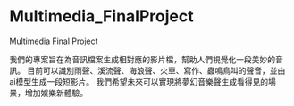 # Multimedia_FinalProject
Multimedia Final Project

我們的專案旨在為音訊檔案生成相對應的影片檔，幫助人們視覺化一段美妙的音訊。
目前可以識別雨聲、溪流聲、海浪聲、火車、寫作、蟲鳴鳥叫的聲音，並由ai模型生成一段短影片。
我們希望未來可以實現將夢幻音樂聲生成看得見的場景，增加娛樂新體驗。
